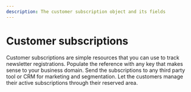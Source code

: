 ```yaml
---
description: The customer subscription object and its fields
---
```


# Customer subscriptions

Customer subscriptions are simple resources that you can use to track newsletter registrations. Populate the reference with any key that makes sense to your business domain. Send the subscriptions to any third party tool or CRM for marketing and segmentation. Let the customers manage their active subscriptions through their reserved area.

